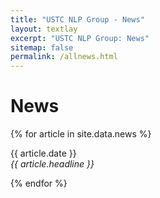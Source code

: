 ```yaml
---
title: "USTC NLP Group - News"
layout: textlay
excerpt: "USTC NLP Group: News"
sitemap: false
permalink: /allnews.html
---
```


# News

{% for article in site.data.news %}
<p>{{ article.date }} <br>
<em>{{ article.headline }}</em></p>
{% endfor %}

